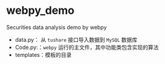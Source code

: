 # webpy_demo
Securities data analysis demo by webpy
- data.py： 从 `tushare` 接口导入数据到 `MySQL` 数据库
- Code.py:：`webpy` 运行的主文件，其中功能类包含实现的算法
- templates：模板的目录

